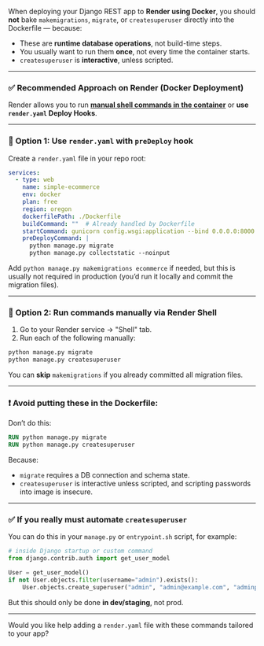 When deploying your Django REST app to **Render using Docker**, you should **not** bake `makemigrations`, `migrate`, or `createsuperuser` directly into the Dockerfile — because:

* These are **runtime database operations**, not build-time steps.
* You usually want to run them **once**, not every time the container starts.
* `createsuperuser` is **interactive**, unless scripted.

---

### ✅ Recommended Approach on Render (Docker Deployment)

Render allows you to run **[manual shell commands in the container](https://docs.render.com/cli#remote-shell)** or **use `render.yaml` Deploy Hooks**.

---

### 🧩 Option 1: Use `render.yaml` with `preDeploy` hook

Create a `render.yaml` file in your repo root:

```yaml
services:
  - type: web
    name: simple-ecommerce
    env: docker
    plan: free
    region: oregon
    dockerfilePath: ./Dockerfile
    buildCommand: ""  # Already handled by Dockerfile
    startCommand: gunicorn config.wsgi:application --bind 0.0.0.0:8000
    preDeployCommand: |
      python manage.py migrate
      python manage.py collectstatic --noinput
```

Add `python manage.py makemigrations ecommerce` if needed, but this is usually not required in production (you’d run it locally and commit the migration files).

---

### 🧩 Option 2: Run commands manually via Render Shell

1. Go to your Render service → "Shell" tab.
2. Run each of the following manually:

```bash
python manage.py migrate
python manage.py createsuperuser
```

You can **skip** `makemigrations` if you already committed all migration files.

---

### ❗ Avoid putting these in the Dockerfile:

Don’t do this:

```dockerfile
RUN python manage.py migrate
RUN python manage.py createsuperuser
```

Because:

* `migrate` requires a DB connection and schema state.
* `createsuperuser` is interactive unless scripted, and scripting passwords into image is insecure.

---

### ✅ If you **really must** automate `createsuperuser`

You can do this in your `manage.py` or `entrypoint.sh` script, for example:

```python
# inside Django startup or custom command
from django.contrib.auth import get_user_model

User = get_user_model()
if not User.objects.filter(username="admin").exists():
    User.objects.create_superuser("admin", "admin@example.com", "adminpass")
```

But this should only be done **in dev/staging**, not prod.

---

Would you like help adding a `render.yaml` file with these commands tailored to your app?
